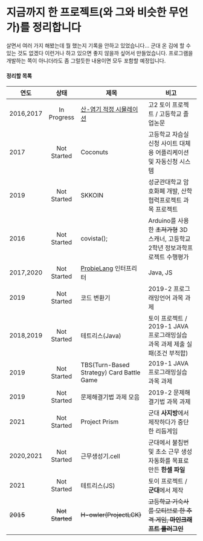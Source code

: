# 지금까지 한 프로젝트(와 그와 비슷한 무언가)를 정리합니다

살면서 여러 가지 해봤는데 뭘 했는지 기록을 안하고 있었습니다... 군대 온 김에 할 수 있는 것도 없겠다 이런거나 하고 있으면 좋지 않을까 싶어서 만들었습니다. 프로그램을 개발하는 쪽이 아니더라도 좀 그럴듯한 내용이면 모두 포함할 예정입니다.

#### 정리할 목록

|연도|상태|제목|비고|
|-|:-:|-|-|
|2016,2017|In Progress|[산-염기 적정 시뮬레이션](https://orb-h.github.io/projects/2016/titration)|고2 토이 프로젝트 / 고등학교 졸업논문|
|2017|Not Started|Coconuts|고등학교 자습실 신청 사이트 대체용 어플리케이션 및 자동신청 시스템|
|2019|Not Started|SKKOIN|성균관대학교 암호화폐 개발, 산학협력프로젝트 과목 프로젝트|
|2016|Not Started|covista();|Arduino를 사용한 ~~초저가형~~ 3D 스캐너, 고등학교 2학년 정보과학프로젝트 수행평가|
|2017,2020|Not Started|[ProbieLang](https://heartade.github.io/ProbieLang) 인터프리터|Java, JS|
|2019|Not Started|코드 변환기|2019-2 프로그래밍언어 과목 과제|
|2018,2019|Not Started|테트리스(Java)|토이 프로젝트 / 2019-1 JAVA프로그래밍실습 과목 과제 제출 실패(조건 부적합)|
|2019|Not Started|TBS(Turn-Based Strategy) Card Battle Game|2019-1 JAVA프로그래밍실습 과목 과제|
|2019|Not Started|문제해결기법 과제 모음|2019-2 문제해결기법 과목 과제|
|2021|Not Started|Project Prism|군대 **사지방**에서 제작하다가 중단한 리듬게임|
|2020,2021|Not Started|근무생성기.cell|군대에서 불침번 및 초소 근무 생성 자동화를 목표로 만든 **한셀 파일**|
|2021|Not Started|테트리스(JS)|토이 프로젝트 / **군대**에서 제작|
|~~2015~~|~~Not Started~~|~~H-owler(ProjectLCK)~~|~~고등학교 기숙사를 모티브로 한 추격 게임, **마인크래프트 플러그인**~~|
